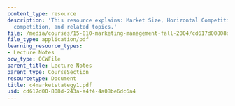 ```yaml
---
content_type: resource
description: 'This resource explains: Market Size, Horizontal Competition, Vertical
  competition, and related topics.'
file: /media/courses/15-810-marketing-management-fall-2004/cd617d00808d243aa4f44a08be6dc6a4_c4marketstategy1.pdf
file_type: application/pdf
learning_resource_types:
- Lecture Notes
ocw_type: OCWFile
parent_title: Lecture Notes
parent_type: CourseSection
resourcetype: Document
title: c4marketstategy1.pdf
uid: cd617d00-808d-243a-a4f4-4a08be6dc6a4
---
```

